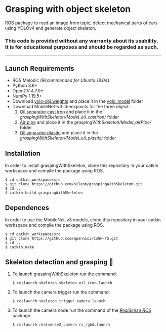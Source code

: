 # Grasping with object skeleton

ROS package to read an image from topic, detect mechanical parts of cars using YOLOv4 and generate object skeleton.

### This code is provided without any warranty about its usability. It is for educational purposes and should be regarded as such.
___
## Launch Requirements
* ROS Melodic (*Recommended for Ubuntu 18.04*)
* Python 3.6+
* OpenCV 4.7.0+
* NumPy 1.19.5+
* Download [yolo-obj.weights](https://drive.google.com/file/d/1rSoWctsJGUFySvskffHQ4HlEMEv7jYyw/view?usp=sharing) and place it in the [yolo_model](yolo_model) folder
* Download MobileNet-v3 checkpoints for the three object:
  1. [Oil separator cast iron](https://drive.google.com/file/d/1W6qtmMEqLxlI9gFPnS3_W_L9eGG_KKJi/view?usp=sharing) and place it in the *graspingWithSkeleton/Model_oil_castIron/* folder
  2. [Air pipe](https://drive.google.com/file/d/1Z0nNfqH0qZWDSjr1qovSbAAyni7ziuOi/view?usp=sharing) and place it in the *graspingWithSkeleton/Model_airPipe/* folder
  3. [Oil separator plastic](https://drive.google.com/file/d/1fU5RGv5Qs0yYw5DTmvN9odS9pmzeLs8b/view?usp=sharing) and place it in the *graspingWithSkeleton/Model_oil_plastic/* folder
     
## Installation
In order to install graspingWithSkeleton, clone this repository in your catkin workspace and compile the package using ROS.

```shell
$ cd catkin_workspace/src
$ git clone https://github.com/sileom/graspingWithSkeleton.git
$ cd ..
$ catkin build graspingWithSkeleton
```

## Dependences
In order to use the MobileNet-v3 models, clone this repository in your catkin workspace and compile the package using ROS.

```shell
$ cd catkin_workspace/src
$ git clone https://github.com/apennisi/CoGP-TS.git
$ cd ..
$ catkin_make
```

## Skeleton detection and grasping :robot: 
1. To launch graspingWithSkeleton run the command:
    ```shell
    $ roslaunch skeleton skeleton_oil_iron.launch
    ```
2. To launch the camera trigger run the command:
    ```shell
    $ roslaunch skeleton trigger_camera.launch
    ```
3. To launch the camera node run the command of the [*RealSense ROS*](https://github.com/IntelRealSense/realsense-ros.git) package:
    ```shell
    $ roslaunch realsense2_camera rs_rgbd.launch
    ```

    
<!-- ## Detection :robot: 
![](demos/detection_bag.png)
1. To launch graspingWithSkeleton run the command:
    ```shell
    $ roslaunch skeleton skeleton.launch
    ```
2. You can download [this bag](https://drive.google.com/drive/folders/1ZWlWnwk1iz21gFU0mAgiG371qSp5lNLL?usp=share_link) and run the command:
    ```shell
    $ rosbag play <bag-name>.bag
    ```
You can change the parameters in the [launch file](launch/skeleton.launch) (e.g. topics, confidence threshold value...) and launch it. -->
